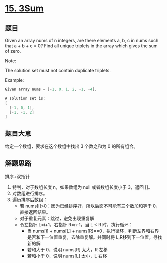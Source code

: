 # [15. 3Sum](https://leetcode.com/problems/3sum/)

## 题目

Given an array nums of n integers, are there elements a, b, c in nums such that a + b + c = 0? Find all unique triplets in the array which gives the sum of zero.

Note:

The solution set must not contain duplicate triplets.

Example:

```c
Given array nums = [-1, 0, 1, 2, -1, -4],

A solution set is:
[
  [-1, 0, 1],
  [-1, -1, 2]
]
```

## 题目大意

给定一个数组，要求在这个数组中找出 3 个数之和为 0 的所有组合。

## 解题思路
排序+双指针
1. 特判，对于数组长度 n，如果数组为 null 或者数组长度小于 3，返回 []。
2. 对数组进行排序。
3. 遍历排序后数组：
    + 若 nums[i]>0：因为已经排序好，所以后面不可能有三个数加和等于 0，直接返回结果。
    + 对于重复元素：跳过，避免出现重复解
    + 令左指针 L=i+1，右指针 R=n-1，当 L < R 时，执行循环：
      - 当 nums[i] + nums[L] + nums[R]==0，执行循环，判断左界和右界是否和下一位置重复，去除重复解。并同时将 L,R移到下一位置，寻找新的解
      - 若和大于 0，说明 nums[R] 太大，R 左移
      - 若和小于 0，说明 nums[L] 太小，L 右移







